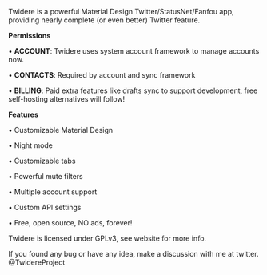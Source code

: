 Twidere is a powerful Material Design Twitter/StatusNet/Fanfou app, providing nearly complete (or even better) Twitter feature.

**Permissions**

 • **ACCOUNT**: Twidere uses system account framework to manage accounts now.
 
 • **CONTACTS**: Required by account and sync framework
 
 • **BILLING**: Paid extra features like drafts sync to support development, free self-hosting alternatives will follow!

**Features**

 • Customizable Material Design
 
 • Night mode
 
 • Customizable tabs
 
 • Powerful mute filters
 
 • Multiple account support
 
 • Custom API settings
 
 • Free, open source, NO ads, forever!

Twidere is licensed under GPLv3, see website for more info.

If you found any bug or have any idea, make a discussion with me at twitter. @TwidereProject
